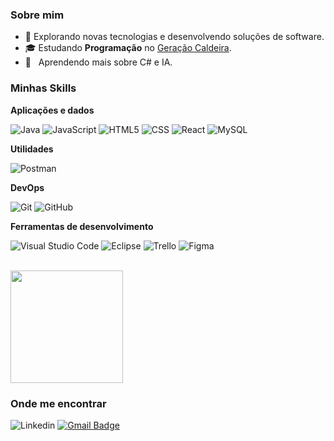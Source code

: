 
<h3>Sobre mim</h3>

- 🤔 Explorando novas tecnologias e desenvolvendo soluções de software.
- 🎓 Estudando **Programação** no <a href="[link da sua faculdade](https://institutocaldeira.org.br/)">Geração Caldeira</a>.
- 🌱 &nbsp; Aprendendo mais sobre C# e IA.

<h3>Minhas Skills</h3>

**Aplicações e dados**

![Java](https://img.shields.io/badge/-Java-333333?style=flat&logo=Java&logoColor=007396)
![JavaScript](https://img.shields.io/badge/-JavaScript-333333?style=flat&logo=javascript)
![HTML5](https://img.shields.io/badge/-HTML5-333333?style=flat&logo=HTML5)
![CSS](https://img.shields.io/badge/-CSS-333333?style=flat&logo=CSS3&logoColor=1572B6)
![React](https://img.shields.io/badge/-React-333333?style=flat&logo=react)
![MySQL](https://img.shields.io/badge/-MySQL-333333?style=flat&logo=mysql)

**Utilidades**

![Postman](https://img.shields.io/badge/-Postman-333333?style=flat&logo=postman)

**DevOps**

![Git](https://img.shields.io/badge/-Git-333333?style=flat&logo=git)
![GitHub](https://img.shields.io/badge/-GitHub-333333?style=flat&logo=github)

**Ferramentas de desenvolvimento**

![Visual Studio Code](https://img.shields.io/badge/-Visual%20Studio%20Code-333333?style=flat&logo=visual-studio-code&logoColor=007ACC)
![Eclipse](https://img.shields.io/badge/-Eclipse-333333?style=flat&logo=eclipse-ide&logoColor=2C2255)
![Trello](https://img.shields.io/badge/-Trello-333333?style=flat&logo=trello&logoColor=007ACC)
![Figma](https://img.shields.io/badge/-Figma-333333?style=flat&logo=figma&logoColor=007ACC)

<br/>

<a href="https://github.com/Mateufraga" title="Perfil do Matheus">
  <img height="180em" src="https://github-readme-stats.vercel.app/api?username=Mateufraga&theme=dracula&show_icons=true" />
</a>

<h3>Onde me encontrar</h3>

![Linkedin](https://img.shields.io/badge/-Matheus-blue?style=flat-square&logo=Linkedin&logoColor=white&link=https://www.linkedin.com/in/matheus-barbosa-67a723217/)
[![Gmail Badge](https://img.shields.io/badge/-matheusdfragabarbosa@gmail.com-006bed?style=flat-square&logo=Gmail&logoColor=white&link=mailto:matheusdfragabarbosa@gmail.com)](mailto:matheusdfragabarbosa@gmail.com)
